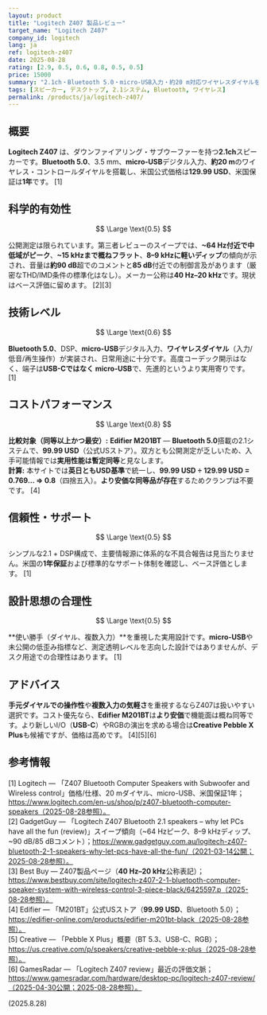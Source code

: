 ```yaml
---
layout: product
title: "Logitech Z407 製品レビュー"
target_name: "Logitech Z407"
company_id: logitech
lang: ja
ref: logitech-z407
date: 2025-08-28
rating: [2.9, 0.5, 0.6, 0.8, 0.5, 0.5]
price: 15000
summary: "2.1ch・Bluetooth 5.0・micro-USB入力・約20 m対応ワイヤレスダイヤルを備える小型デスクトップ向け。第三者測定は限定的です"
tags: [スピーカー, デスクトップ, 2.1システム, Bluetooth, ワイヤレス]
permalink: /products/ja/logitech-z407/
---
```


## 概要

**Logitech Z407** は、ダウンファイアリング・サブウーファーを持つ**2.1ch**スピーカーです。**Bluetooth 5.0**、3.5 mm、**micro-USB**デジタル入力、**約20 m**のワイヤレス・コントロールダイヤルを搭載し、米国公式価格は**129.99 USD**、米国保証は**1年**です。 [1]

## 科学的有効性

$$ \Large \text{0.5} $$

公開測定は限られています。第三者レビューのスイープでは、**~64 Hz付近で中低域がピーク**、**~15 kHzまで概ねフラット**、**8–9 kHzに軽いディップ**の傾向が示され、音量は**約90 dB**超でのコメントと**85 dB**付近での制御言及があります（厳密なTHD/IMD条件の標準化はなし）。メーカー公称は**40 Hz–20 kHz**です。現状はベース評価に留めます。 [2][3]

## 技術レベル

$$ \Large \text{0.6} $$

**Bluetooth 5.0**、DSP、**micro-USB**デジタル入力、**ワイヤレスダイヤル**（入力/低音/再生操作）が実装され、日常用途に十分です。高度コーデック開示はなく、端子は**USB-Cではなく micro-USB**で、先進的というより実用寄りです。 [1]

## コストパフォーマンス

$$ \Large \text{0.8} $$

**比較対象（同等以上かつ最安）:** **Edifier M201BT** — **Bluetooth 5.0**搭載の2.1システムで、**99.99 USD**（公式USストア）。双方とも公開測定が乏しいため、入手可能情報では**実用性能は暫定同等**と見なします。  
**計算:** 本サイトでは**英日ともUSD基準**で統一し、**99.99 USD ÷ 129.99 USD = 0.769… ⇒ 0.8**（四捨五入）。**より安価な同等品が存在**するためクランプは不要です。 [4]

## 信頼性・サポート

$$ \Large \text{0.5} $$

シンプルな2.1 + DSP構成で、主要情報源に体系的な不具合報告は見当たりません。米国の**1年保証**および標準的なサポート体制を確認し、ベース評価とします。 [1]

## 設計思想の合理性

$$ \Large \text{0.5} $$

**使い勝手（ダイヤル、複数入力）**を重視した実用設計です。**micro-USB**や未公開の低歪み指標など、測定透明レベルを志向した設計ではありませんが、デスク用途での合理性はあります。 [1]

## アドバイス

**手元ダイヤルでの操作性**や**複数入力の気軽さ**を重視するならZ407は扱いやすい選択です。コスト優先なら、**Edifier M201BT**は**より安価**で機能面は概ね同等です。より新しいI/O（**USB-C**）やRGBの演出を求める場合は**Creative Pebble X Plus**も候補ですが、価格は高めです。 [4][5][6]

## 参考情報

[1] Logitech — 「Z407 Bluetooth Computer Speakers with Subwoofer and Wireless control」価格/仕様、20 mダイヤル、micro-USB、米国保証1年；https://www.logitech.com/en-us/shop/p/z407-bluetooth-computer-speakers（2025-08-28参照）。  
[2] GadgetGuy — 「Logitech Z407 Bluetooth 2.1 speakers – why let PCs have all the fun (review)」スイープ傾向（~64 Hzピーク、8–9 kHzディップ、~90 dB/85 dBコメント）；https://www.gadgetguy.com.au/logitech-z407-bluetooth-2-1-speakers-why-let-pcs-have-all-the-fun/（2021-03-14公開；2025-08-28参照）。  
[3] Best Buy — Z407製品ページ（**40 Hz–20 kHz**公称表記）；https://www.bestbuy.com/site/logitech-z407-2-1-bluetooth-computer-speaker-system-with-wireless-control-3-piece-black/6425597.p（2025-08-28参照）。  
[4] Edifier — 「M201BT」公式USストア（**99.99 USD**、Bluetooth 5.0）；https://edifier-online.com/products/edifier-m201bt-black（2025-08-28参照）。  
[5] Creative — 「Pebble X Plus」概要（BT 5.3、USB-C、RGB）；https://us.creative.com/p/speakers/creative-pebble-x-plus（2025-08-28参照）。  
[6] GamesRadar — 「Logitech Z407 review」最近の評価文脈；https://www.gamesradar.com/hardware/desktop-pc/logitech-z407-review/（2025-04-30公開；2025-08-28参照）。

(2025.8.28)

